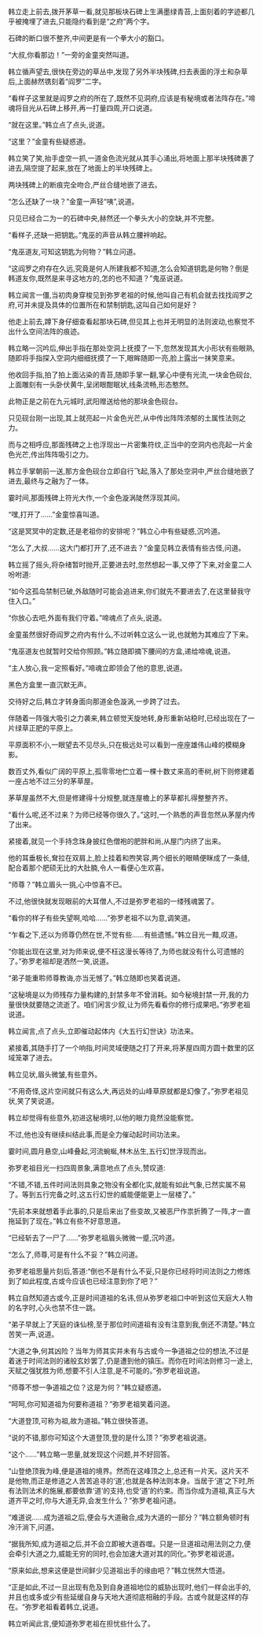 
韩立走上前去,拨开茅草一看,就见那板块石碑上生满墨绿青苔,上面刻着的字迹都几乎被掩埋了进去,只能隐约看到是“之府”两个字。

石碑的断口很不整齐,中间更是有一个拳大小的豁口。

“大叔,你看那边！”一旁的金童突然叫道。

韩立循声望去,很快在旁边的草丛中,发现了另外半块残碑,扫去表面的浮土和杂草后,上面赫然镌刻着“阎罗”二字。

“看样子这里就是阎罗之府的所在了,既然不见洞府,应该是有秘境或者法阵存在。”啼魂将目光从石碑上移开,再一打量四周,开口说道。

“就在这里。”韩立点了点头,说道。

“这里？”金童有些疑惑道。

韩立笑了笑,抬手虚空一抓,一道金色流光就从其手心涌出,将地面上那半块残碑裹了进去,隔空提了起来,放在了地面上的半块残碑上。

两块残碑上的断痕完全吻合,严丝合缝地嵌了进去。

“怎么还缺了一块？”金童一声轻“咦”,说道。

只见已经合二为一的石碑中央,赫然还一个拳头大小的空缺,并不完整。

“看样子,还缺一把钥匙。”鬼巫的声音从韩立腰袢响起。

“鬼巫道友,可知这钥匙为何物？”韩立问道。

“这阎罗之府存在久远,究竟是何人所建我都不知道,怎么会知道钥匙是何物？倒是韩道友你,既然是来寻这地方的,怎的也不知道？”鬼巫说道。

韩立闻言一僵,当初肉身穿梭见到弥罗老祖的时候,他叫自己有机会就去找找阎罗之府,可并未提及具体的位置所在和禁制钥匙,这叫自己如何是好？

他走上前去,蹲下身仔细查看起那块石碑,但见其上也并无明显的法则波动,也察觉不出什么空间法阵的痕迹。

韩立略一沉吟后,伸出手指在那处空洞上抚摸了一下,忽然发现其大小形状有些眼熟,随即将手指探入空洞内细细抚摸了一下,眼眸随即一亮,脸上露出一抹笑意来。

他收回手指,拍了拍上面沾染的青苔,随即手掌一翻,掌心中便有光流,一块金色砚台,上面雕刻有一头卧伏黄牛,呈闭眼酣眠状,线条流畅,形态憨然。

此物正是之前在九元城时,武阳赠送给他的那块金色砚台。

只见砚台刚一出现,其上就亮起一片金色光芒,从中传出阵阵浓郁的土属性法则之力。

而与之相呼应,那面残碑之上也浮现出一片密集符纹,正当中的空洞内也亮起一片金色光芒,传出阵阵吸引之力。

韩立手掌朝前一送,那方金色砚台立即自行飞起,落入了那处空洞中,严丝合缝地嵌了进去,最终与之融为了一体。

霎时间,那面残碑上符光大作,一个金色漩涡陡然浮现其间。

“嘿,打开了……”金童惊喜叫道。

“这是冥冥中的定数,还是老祖你的安排呢？”韩立心中有些疑惑,沉吟道。

“怎么了,大叔……这大门都打开了,还不进去？”金童见韩立表情有些古怪,问道。

韩立摇了摇头,将杂绪暂时抛开,正要进去时,忽然想起一事,又停了下来,对金童二人吩咐道:

“如今这孤岛禁制已破,外敌随时可能会追进来,你们就先不要进去了,在这里替我守住入口。”

“你放心去吧,外面有我们守着。”啼魂点了点头,说道。

金童虽然很好奇阎罗之府内有什么,不过听韩立这么一说,也就勉为其难应了下来。

“鬼巫道友也就暂时交给你照顾。”韩立随即摘下腰间的方盒,递给啼魂,说道。

“主人放心,我一定照看好。”啼魂立即领会了他的意思,说道。

黑色方盒里一直沉默无声。

交待好之后,韩立才转身面向那道金色漩涡,一步跨了过去。

伴随着一阵强大吸引之力袭来,韩立顿觉天旋地转,身形重新站稳时,已经出现在了一片绿草正肥的平原上。

平原面积不小,一眼望去不见尽头,只在极远处可以看到一座座雄伟山峰的模糊身影。

数百丈外,看似广阔的平原上,孤零零地伫立着一棵十数丈来高的枣树,树下则修建着一座占地不过三分的茅草屋。

茅草屋虽然不大,但是修建得十分规整,就连屋檐上的茅草都扎得整整齐齐。

“看什么呢,还不过来？为师已经等你很久了。”这时,一个熟悉的声音忽然从茅屋内传了出来。

紧接着,就见一个手持念珠身披红色僧袍的肥胖和尚,从屋门内挤了出来。

他的耳垂极长,耷拉在双肩上,脸上挂着和煦笑容,两个细长的眼睛便眯成了一条缝,配合着那个肥硕无比的大肚腩,令人一看便心生欢喜。

“师尊？”韩立眉头一挑,心中惊喜不已。

不过,他很快就发现眼前的大耳僧人,不过是弥罗老祖的一缕残魂罢了。

“看你的样子有些失望啊,哈哈……”弥罗老祖不以为意,调笑道。

“乍看之下,还以为师尊仍然在世,不觉有些……有些遗憾。”韩立目光一黯,叹道。

“你能出现在这里,对为师来说,便不枉这漫长等待了,为师也就没有什么可遗憾的了。”弥罗老祖却是洒然一笑,说道。

“弟子能重聆师尊教诲,亦当无憾了。”韩立随即也笑着说道。

“这秘境是以为师残存力量构建的,封禁多年不曾消耗。如今秘境封禁一开,我的力量很快就要随之流逝了。咱们闲言少叙,让为师先看看你的修行成果吧。”弥罗老祖说道。

韩立闻言,点了点头,立即催动起体内《大五行幻世诀》功法来。

紧接着,其随手打了一个响指,时间灵域便随之打了开来,将茅屋四周方圆十数里的区域笼罩了进去。

韩立见状,眉头微皱,有些意外。

“不用奇怪,这片空间就只有这么大,再远处的山峰草原就都是幻像了。”弥罗老祖见状,笑了笑说道。

韩立却觉得有些意外,初进这秘境时,以他的眼力竟然没能察觉。

不过,他也没有继续纠结此事,而是全力催动起时间功法来。

霎时间,圆月悬空,山峰叠起,河流蜿蜒,林木丛生,五行幻世浮现而出。

弥罗老祖目光一扫四周景象,满意地点了点头,赞叹道:

“不错,不错,五件时间法则具象之物没有全都化实,就能有如此气象,已然实属不易了。等到五行完备之时,这五行幻世的威能便能更上一层楼了。”

“先前本来就想着手此事的,只是后来出了些变故,又被恶尸作祟折腾了一阵,才一直拖延到了现在。”韩立有些不好意思道。

“已经斩去了一尸了……”弥罗老祖眉头微微一蹙,沉吟道。

“怎么了,师尊,可是有什么不妥？”韩立问道。

弥罗老祖思量片刻后,答道:“倒也不是有什么不妥,只是你已经将时间法则之力修炼到了如此程度,古或今应该也已经注意到你了吧？”

韩立自然知道古或今,正是时间道祖的名讳,但从弥罗老祖口中听到这位天庭大人物的名字时,心头也禁不住一跳。

“弟子早就上了天庭的诛仙榜,至于那位时间道祖有没有注意到我,倒还不清楚。”韩立苦笑一声,说道。

“大道之争,何其凶险？当年为师其实并未有与古或今一争道祖之位的想法,不过是着迷于时间法则的诸般玄妙罢了,仍是遭到他的镇压。而你在时间法则修习一途上,天赋之强犹胜为师,想要不引人注意,是不可能的。”弥罗老祖说道。

“师尊不想一争道祖之位？这是为何？”韩立疑惑道。

“呵呵,你可知道祖为何要称道祖？”弥罗老祖笑着问道。

“大道登顶,可称为祖,故为道祖。”韩立很快答道。

“说的不错,那你可知这个大道登顶,登的是什么顶？”弥罗老祖说道。

“这个……”韩立略一思量,就发现这个问题,并不好回答。

“山登绝顶我为峰,便是道祖的境界。然而在这峰顶之上,总还有一片天。这片天不是他物,而正是修道之人苦苦追寻的‘道’,也就是各种法则本身。当居于‘道’之下时,所有法则法术的施展,都要依靠‘道’的支持,也受‘道’的约束。而当你成为道祖,真正与大道齐平之时,你与大道无异,会发生什么？”弥罗老祖问道。

“难道说……成为道祖之后,便会与大道融合,成为大道的一部分？”韩立额角顿时有冷汗淌下,问道。

“据我所知,成为道祖之后,并不会立即被大道吞噬。只是一旦道祖动用法则之力,便会牵引大道之力,威能无穷的同时,也会加速大道对其的同化。”弥罗老祖说道。

“原来如此,想来这便是世间鲜少见道祖出手的缘由吧？”韩立恍然大悟道。

“正是如此,不过一旦出现有危及到自身道祖地位的威胁出现时,他们一样会出手的,并且也或多或少有些延缓自身与天地大道彻底相融的手段。古或今就是这样的存在。“弥罗老祖看着韩立,说道。

韩立听闻此言,便知道弥罗老祖在担忧些什么了。
